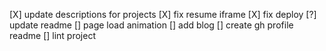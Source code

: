 [X] update descriptions for projects
[X] fix resume iframe
[X] fix deploy
[?] update readme
[] page load animation
[] add blog
[] create gh profile readme
[] lint project
